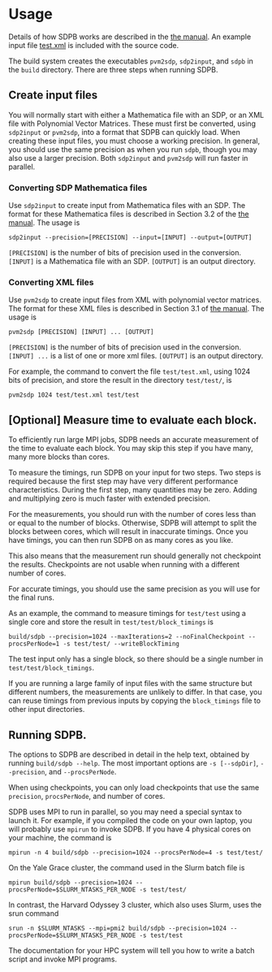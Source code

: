 # Usage

Details of how SDPB works are described in the [the
manual](SDPB-Manual.pdf).  An example input file
[test.xml](../test/test.xml) is included with the source code.

The build system creates the executables `pvm2sdp`, `sdp2input`, and
`sdpb` in the `build` directory.  There are three steps when running
SDPB.

## Create input files

You will normally start with either a Mathematica file with an SDP, or
an XML file with Polynomial Vector Matrices.  These must first be
converted, using `sdp2input` or `pvm2sdp`, into a format that SDPB can
quickly load.  When creating these input files, you must choose a
working precision.  In general, you should use the same precision as
when you run `sdpb`, though you may also use a larger precision.  Both
`sdp2input` and `pvm2sdp` will run faster in parallel.

### Converting SDP Mathematica files

Use `sdp2input` to create input from Mathematica files with an SDP.
The format for these Mathematica files is described in Section 3.2 of
the [the manual](SDPB-Manual.pdf).  The usage is

    sdp2input --precision=[PRECISION] --input=[INPUT] --output=[OUTPUT]

`[PRECISION]` is the number of bits of precision used in the
conversion.  `[INPUT]` is a Mathematica file with an SDP. `[OUTPUT]`
is an output directory.

### Converting XML files

Use `pvm2sdp` to create input files from XML with polynomial vector
matrices.  The format for these XML files is described in Section 3.1
of [the manual](SDPB-Manual.pdf).  The usage is

    pvm2sdp [PRECISION] [INPUT] ... [OUTPUT]

`[PRECISION]` is the number of bits of precision used in the
conversion.  `[INPUT] ...` is a list of one or more xml
files. `[OUTPUT]` is an output directory.

For example, the command to convert the file `test/test.xml`, using
1024 bits of precision, and store the result in the directory
`test/test/`, is

    pvm2sdp 1024 test/test.xml test/test

## [Optional] Measure time to evaluate each block.

To efficiently run large MPI jobs, SDPB needs an accurate measurement
of the time to evaluate each block.  You may skip this step if you
have many, many more blocks than cores.

To measure the timings, run SDPB on your input for two steps.  Two
steps is required because the first step may have very different
performance characteristics.  During the first step, many quantities
may be zero.  Adding and multiplying zero is much faster with extended
precision.

For the measurements, you should run with the number of cores less
than or equal to the number of blocks.  Otherwise, SDPB will attempt
to split the blocks between cores, which will result in inaccurate
timings.  Once you have timings, you can then run SDPB on as many
cores as you like.

This also means that the measurement run should generally not
checkpoint the results.  Checkpoints are not usable when running
with a different number of cores.

For accurate timings, you should use the same precision as you will
use for the final runs.

As an example, the command to measure timings for `test/test` using a
single core and store the result in `test/test/block_timings` is

    build/sdpb --precision=1024 --maxIterations=2 --noFinalCheckpoint --procsPerNode=1 -s test/test/ --writeBlockTiming

The test input only has a single block, so there should be a single number
in `test/test/block_timings`.

If you are running a large family of input files with the same
structure but different numbers, the measurements are unlikely to
differ.  In that case, you can reuse timings from previous inputs by
copying the `block_timings` file to other input directories.

## Running SDPB.

The options to SDPB are described in detail in the help text, obtained
by running `build/sdpb --help`.  The most important options are `-s [--sdpDir]`,
`--precision`, and `--procsPerNode`.

When using checkpoints, you can only load checkpoints that use the
same `precision`, `procsPerNode`, and number of cores.

SDPB uses MPI to run in parallel, so you may need a special syntax to
launch it.  For example, if you compiled the code on your own laptop,
you will probably use `mpirun` to invoke SDPB.  If you have 4 physical
cores on your machine, the command is

    mpirun -n 4 build/sdpb --precision=1024 --procsPerNode=4 -s test/test/

On the Yale Grace cluster, the command used in the Slurm batch file is

    mpirun build/sdpb --precision=1024 --procsPerNode=$SLURM_NTASKS_PER_NODE -s test/test/

In contrast, the Harvard Odyssey 3 cluster, which also uses Slurm,
uses the srun command

    srun -n $SLURM_NTASKS --mpi=pmi2 build/sdpb --precision=1024 --procsPerNode=$SLURM_NTASKS_PER_NODE -s test/test

The documentation for your HPC system will tell you how to write a
batch script and invoke MPI programs.


